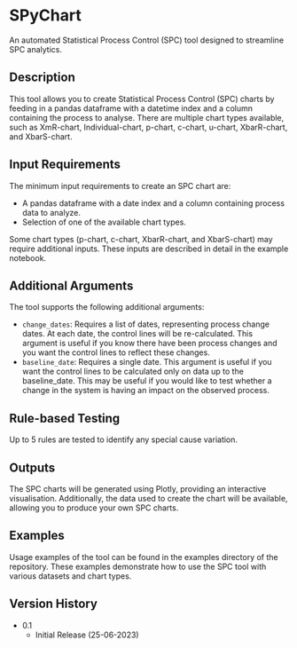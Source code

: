# SPyChart

An automated Statistical Process Control (SPC) tool designed to streamline SPC analytics.

## Description

This tool allows you to create Statistical Process Control (SPC) charts by feeding in a pandas dataframe with a datetime index and a column containing the process to analyse. There are multiple chart types available, such as XmR-chart, Individual-chart, p-chart, c-chart, u-chart, XbarR-chart, and XbarS-chart.

## Input Requirements

The minimum input requirements to create an SPC chart are:

- A pandas dataframe with a date index and a column containing process data to analyze.
- Selection of one of the available chart types.

Some chart types (p-chart, c-chart, XbarR-chart, and XbarS-chart) may require additional inputs. These inputs are described in detail in the example notebook.

## Additional Arguments

The tool supports the following additional arguments:

- `change_dates`: Requires a list of dates, representing process change dates. At each date, the control lines will be re-calculated. This argument is useful if you know there have been process changes and you want the control lines to reflect these changes.
- `baseline_date`: Requires a single date. This argument is useful if you want the control lines to be calculated only on data up to the baseline_date. This may be useful if you would like to test whether a change in the system is having an impact on the observed process.

## Rule-based Testing

Up to 5 rules are tested to identify any special cause variation.

## Outputs

The SPC charts will be generated using Plotly, providing an interactive visualisation. Additionally, the data used to create the chart will be available, allowing you to produce your own SPC charts.

## Examples

Usage examples of the tool can be found in the examples directory of the repository. These examples demonstrate how to use the SPC tool with various datasets and chart types.

## Version History

* 0.1
    * Initial Release (25-06-2023)





